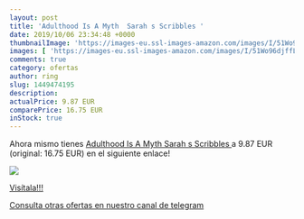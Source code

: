 ```yaml
---
layout: post
title: 'Adulthood Is A Myth  Sarah s Scribbles '
date: 2019/10/06 23:34:48 +0000
thumbnailImage: 'https://images-eu.ssl-images-amazon.com/images/I/51Wo96djffL._SL200_.jpg'
images: [ 'https://images-eu.ssl-images-amazon.com/images/I/51Wo96djffL._SL200_.jpg' ]
comments: true
category: ofertas
author: ring
slug: 1449474195
description:
actualPrice: 9.87 EUR
comparePrice: 16.75 EUR
inStock: true
---
```


Ahora mismo tienes [Adulthood Is A Myth  Sarah s Scribbles ](https://www.amazon.com/dp/1449474195/?tag=redken08-20) a 9.87 EUR (original: 16.75 EUR) en el siguiente enlace!

[![](https://images-eu.ssl-images-amazon.com/images/I/51Wo96djffL._SL200_.jpg)](https://www.amazon.com/dp/1449474195/?tag=redken08-20)

[Visítala!!!](https://www.amazon.com/dp/1449474195/?tag=redken08-20)

[Consulta otras ofertas en nuestro canal de telegram](https://t.me/s/ofertas25)
